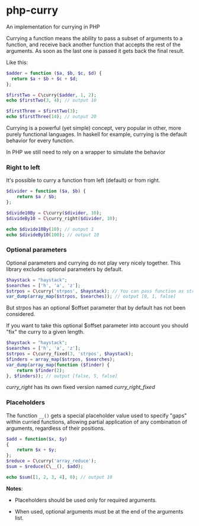 # php-curry

An implementation for currying in PHP

Currying a function means the ability to pass a subset of arguments to a function, and receive back another function that accepts the rest of the arguments. As soon as the last one is passed it gets back the final result.

Like this:

``` php
$adder = function ($a, $b, $c, $d) {
  return $a + $b + $c + $d;
};

$firstTwo = C\curry($adder, 1, 2);
echo $firstTwo(3, 4); // output 10

$firstThree = $firstTwo(3);
echo $firstThree(14); // output 20
```

Currying is a powerful (yet simple) concept, very popular in other, more purely functional languages. In haskell for example, currying is the default behavior for every function.

In PHP we still need to rely on a wrapper to simulate the behavior

### Right to left

It's possible to curry a function from left (default) or from right.

``` php
$divider = function ($a, $b) {
    return $a / $b;
};

$divide10By = C\curry($divider, 10);
$divideBy10 = C\curry_right($divider, 10);

echo $divide10By(10); // output 1
echo $divideBy10(100); // output 10
```

### Optional parameters

Optional parameters and currying do not play very nicely together. This library excludes optional parameters by default.

``` php
$haystack = "haystack";
$searches = ['h', 'a', 'z'];
$strpos = C\curry('strpos', $haystack); // You can pass function as string too!
var_dump(array_map($strpos, $searches)); // output [0, 1, false]
```

But strpos has an optional $offset parameter that by default has not been considered.

If you want to take this optional $offset parameter into account you should "fix" the curry to a given length.

``` php
$haystack = "haystack";
$searches = ['h', 'a', 'z'];
$strpos = C\curry_fixed(3, 'strpos', $haystack);
$finders = array_map($strpos, $searches);
var_dump(array_map(function ($finder) {
    return $finder(2);
}, $finders)); // output [false, 5, false]
```

*curry_right* has its own fixed version named *curry_right_fixed*

### Placeholders

The function `__()` gets a special placeholder value used to specify "gaps" within curried functions, allowing partial application of any combination of arguments, regardless of their positions.

```php
$add = function($x, $y)
{ 
	return $x + $y; 
};
$reduce = C\curry('array_reduce');
$sum = $reduce(C\__(), $add);

echo $sum([1, 2, 3, 4], 0); // output 10
```

**Notes**:

- Placeholders should be used only for required arguments.

- When used, optional arguments must be at the end of the arguments list.
